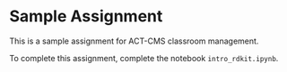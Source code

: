 # Sample Assignment

This is a sample assignment for ACT-CMS classroom management.

To complete this assignment, complete the notebook `intro_rdkit.ipynb`.
